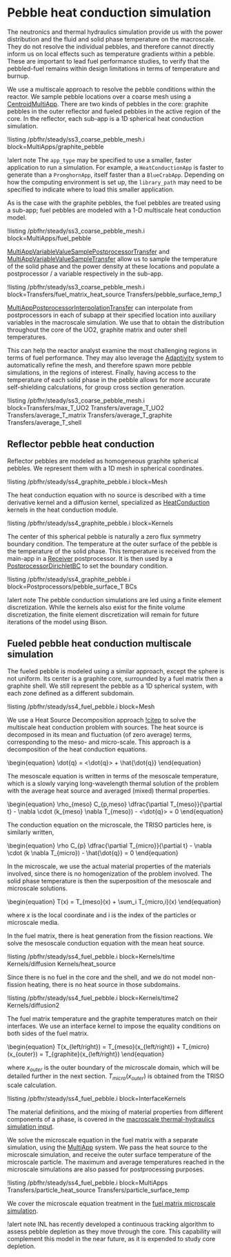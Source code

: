 # Pebble heat conduction simulation

The neutronics and thermal hydraulics simulation provide us with the power distribution and
the fluid and solid phase temperature on the macroscale. They do not resolve the individual pebbles,
and therefore cannot directly inform us on local effects such as temperature gradients within a pebble.
These are important to lead fuel performance studies, to verify that the pebbled-fuel remains within
design limitations in terms of temperature and burnup.

We use a multiscale approach to resolve the pebble conditions within the reactor. We sample pebble locations
over a coarse mesh using a [CentroidMultiApp](https://mooseframework.inl.gov/source/multiapps/CentroidMultiApp.html). There are two kinds of pebbles in the core: graphite pebbles in the
outer reflector and fueled pebbles in the active region of the core.
In the reflector, each sub-app is a 1D spherical heat conduction simulation.

!listing /pbfhr/steady/ss3_coarse_pebble_mesh.i block=MultiApps/graphite_pebble

!alert note
The `app_type` may be specified to use a smaller, faster application to run a simulation. For example, a
`HeatConductionApp` is faster to generate than a `PronghornApp`, itself faster than a `BlueCrabApp`. Depending
on how the computing environment is set up, the `library_path` may need to be specified to indicate where to load
this smaller application.

As is the case with the graphite pebbles, the fuel pebbles are treated using a sub-app; fuel pebbles are modeled with a 1-D multiscale heat conduction model.

!listing /pbfhr/steady/ss3_coarse_pebble_mesh.i block=MultiApps/fuel_pebble

[MultiAppVariableValueSamplePostprocessorTransfer](https://mooseframework.inl.gov/source/transfers/MultiAppVariableValueSamplePostprocessorTransfer.html) and [MultiAppVariableValueSampleTransfer](https://mooseframework.inl.gov/source/transfers/MultiAppVariableValueSampleTransfer.html) allow us to sample the temperature
of the solid phase and the power density at these locations and populate a postprocessor / a variable respectively in the
sub-app.

!listing /pbfhr/steady/ss3_coarse_pebble_mesh.i block=Transfers/fuel_matrix_heat_source Transfers/pebble_surface_temp_1

[MultiAppPostprocessorInterpolationTransfer](https://mooseframework.inl.gov/source/transfers/MultiAppPostprocessorInterpolationTransfer.html) can interpolate from postprocessors in each of subapp at their
specified location into auxiliary variables in the macroscale simulation.
We use that to obtain the distribution throughout the core of the UO2, graphite matrix and outer shell temperatures.

This can help the reactor analyst examine the most challenging regions in terms of fuel
performance. They may also leverage the [Adaptivity](https://mooseframework.inl.gov/syntax/Adaptivity/) system to automatically refine the mesh, and therefore
spawn more pebble simulations, in the regions of interest. Finally, having access to the temperature of each
solid phase in the pebble allows for more accurate self-shielding calculations, for group cross section
generation.

!listing /pbfhr/steady/ss3_coarse_pebble_mesh.i block=Transfers/max_T_UO2 Transfers/average_T_UO2 Transfers/average_T_matrix Transfers/average_T_graphite Transfers/average_T_shell

## Reflector pebble heat conduction

Reflector pebbles are modeled as homogeneous graphite spherical pebbles. We represent them with
a 1D mesh in spherical coordinates.

!listing /pbfhr/steady/ss4_graphite_pebble.i block=Mesh

The heat conduction equation with no source is described with a time derivative kernel
and a diffusion kernel, specialized as [HeatConduction](https://mooseframework.inl.gov/modules/heat_conduction/index.html) kernels in the heat conduction module.

!listing /pbfhr/steady/ss4_graphite_pebble.i block=Kernels

The center of this spherical pebble is naturally a zero flux symmetry boundary condition. The
temperature at the outer surface of the pebble is the temperature of the solid phase. This
temperature is received from the main-app in a [Receiver](https://mooseframework.inl.gov/source/postprocessors/Receiver.html) postprocessor. It is then used by a
[PostprocessorDirichletBC](https://mooseframework.inl.gov/source/bcs/PostprocessorDirichletBC.html) to set the boundary condition.

!listing /pbfhr/steady/ss4_graphite_pebble.i block=Postprocessors/pebble_surface_T BCs

!alert note
The pebble conduction simulations are led using a finite element discretization. While the kernels
also exist for the finite volume discretization, the finite element discretization will remain for future iterations of the model using Bison.

## Fueled pebble heat conduction multiscale simulation

The fueled pebble is modeled using a similar approach, except the sphere is not uniform.
Its center is a graphite core, surrounded by a fuel matrix then a graphite shell. We still represent
the pebble as a 1D spherical system, with each zone defined as a different subdomain.

!listing /pbfhr/steady/ss4_fuel_pebble.i block=Mesh

We use a Heat Source Decomposition approach [!citep](novak2021) to solve the multiscale heat conduction
problem with sources. The heat source is decomposed in its mean and fluctuation (of zero average) terms, corresponding to
the meso- and micro-scale. This approach is a decomposition of the heat conduction equations.

\begin{equation}
\dot{q} = <\dot{q}> + \hat{\dot{q}}
\end{equation}

The mesoscale equation is written in terms of the mesoscale temperature, which is a slowly varying
long-wavelength thermal solution of the problem with the average heat source and averaged (mixed)
thermal properties.

\begin{equation}
\rho_{meso} C_{p,meso} \dfrac{\partial T_{meso}}{\partial t} - \nabla \cdot (k_{meso} \nabla T_{meso}) - <\dot{q}> = 0
\end{equation}

The conduction equation on the microscale, the TRISO particles here, is similarly written,

\begin{equation}
\rho C_{p} \dfrac{\partial T_{micro}}{\partial t} - \nabla \cdot (k \nabla T_{micro}) - \hat{\dot{q}} = 0
\end{equation}

In the microscale, we use the actual material properties of the materials involved, since there is
no homogenization of the problem involved.
The solid phase temperature is then the superposition of the mesoscale and microscale solutions.

\begin{equation}
T(x) = T_{meso}(x) + \sum_i T_{micro,i}(x)
\end{equation}

where $x$ is the local coordinate and i is the index of the particles or microscale media.

In the fuel matrix, there is heat generation from the fission reactions. We solve the mesoscale conduction equation with the mean heat source.

!listing /pbfhr/steady/ss4_fuel_pebble.i block=Kernels/time Kernels/diffusion Kernels/heat_source

Since there is no fuel in the core and the shell, and we do not model non-fission heating, there is
no heat source in those subdomains.

!listing /pbfhr/steady/ss4_fuel_pebble.i block=Kernels/time2 Kernels/diffusion2

The fuel matrix temperature and the graphite temperatures match on their interfaces. We use an interface kernel to impose the equality conditions on both sides of the fuel matrix.

\begin{equation}
T(x_{left/right}) = T_{meso}(x_{left/right}) + T_{micro}(x_{outer}) = T_{graphite}(x_{left/right})
\end{equation}

where $x_{outer}$ is the outer boundary of the microscale domain, which will be detailed further in the next section. $T_{micro}(x_{outer})$ is obtained from the TRISO scale calculation.

!listing /pbfhr/steady/ss4_fuel_pebble.i block=InterfaceKernels

The material definitions, and the mixing of material properties from different components of a phase,
is covered in the [macroscale thermal-hydraulics simulation input](pbfhr/steady/pronghorn.md).

We solve the microscale equation in the fuel matrix with a separate simulation, using the
[MultiApp](https://mooseframework.inl.gov/syntax/MultiApps/index.html) system. We pass the heat source to the microscale simulation, and receive the outer
surface temperature of the microscale particle. The maximum and average temperatures reached in
the microscale simulations are also passed for postprocessing purposes.

!listing /pbfhr/steady/ss4_fuel_pebble.i block=MultiApps Transfers/particle_heat_source Transfers/particle_surface_temp

We cover the microscale equation treatment in the [fuel matrix microscale simulation](pbfhr/steady/triso.md).

!alert note
INL has recently developed a continuous tracking algorithm to assess
pebble depletion as they move through the core. This capability will complement
this model in the near future, as it is expended to study core depletion.
